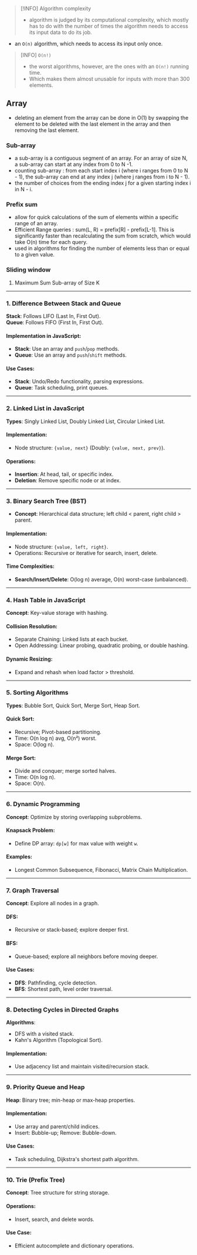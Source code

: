 > [!INFO]  Algorithm complexity
> - algorithm is judged by its computational complexity, which mostly has to do with the number of times the algorithm needs to access its input data to do its job.
- an `O(n)` algorithm, which needs to access its input only once.

> [INFO] `O(n!)`
> - the worst algorithms, however, are the ones with an `O(n!)` running time. 
> - Which makes them almost unusable for inputs with more than 300 elements.

## Array
- deleting an element from the array can be done in O(1) by swapping the element to be deleted with the last element in the array and then removing the last element.
### Sub-array
- a sub-array is a contiguous segment of an array. For an array of size N, a sub-array can start at any index from 0 to N -1. 
- counting sub-array : from each start index i (where i ranges from 0 to N - 1), the sub-array can end at any index j (where j ranges from i to N - 1).
- the number of choices from the ending index j for a given starting index i in N - i.
### Prefix sum
- allow for quick calculations of the sum of elements within a specific range of an array.
- Efficient Range queries : sum(L, R) = prefix[R] - prefix[L-1]. This is significantly faster than recalculating the sum from scratch, which would take O(n) time for each query.
- used in algorithms for finding the number of elements less than or equal to a given value.
### Sliding window
1. Maximum Sum Sub-array of Size K 


---
### 1. Difference Between Stack and Queue

**Stack**: Follows LIFO (Last In, First Out).  
**Queue**: Follows FIFO (First In, First Out).

#### Implementation in JavaScript:

- **Stack**: Use an array and `push`/`pop` methods.
- **Queue**: Use an array and `push`/`shift` methods.

#### Use Cases:

- **Stack**: Undo/Redo functionality, parsing expressions.
- **Queue**: Task scheduling, print queues.

---

### 2. Linked List in JavaScript

**Types**: Singly Linked List, Doubly Linked List, Circular Linked List.

#### Implementation:

- Node structure: `{value, next}` (Doubly: `{value, next, prev}`).

#### Operations:

- **Insertion**: At head, tail, or specific index.
- **Deletion**: Remove specific node or at index.

---

### 3. Binary Search Tree (BST)

- **Concept**: Hierarchical data structure; left child < parent, right child > parent.

#### Implementation:

- Node structure: `{value, left, right}`.
- Operations: Recursive or iterative for search, insert, delete.

#### Time Complexities:

- **Search/Insert/Delete**: O(log n) average, O(n) worst-case (unbalanced).

---

### 4. Hash Table in JavaScript

**Concept**: Key-value storage with hashing.

#### Collision Resolution:

- Separate Chaining: Linked lists at each bucket.
- Open Addressing: Linear probing, quadratic probing, or double hashing.

#### Dynamic Resizing:

- Expand and rehash when load factor > threshold.

---

### 5. Sorting Algorithms

**Types**: Bubble Sort, Quick Sort, Merge Sort, Heap Sort.

#### Quick Sort:

- Recursive; Pivot-based partitioning.
- Time: O(n log n) avg, O(n²) worst.
- Space: O(log n).

#### Merge Sort:

- Divide and conquer; merge sorted halves.
- Time: O(n log n).
- Space: O(n).

---

### 6. Dynamic Programming

**Concept**: Optimize by storing overlapping subproblems.

#### Knapsack Problem:

- Define DP array: `dp[w]` for max value with weight `w`.

#### Examples:

- Longest Common Subsequence, Fibonacci, Matrix Chain Multiplication.

---

### 7. Graph Traversal

**Concept**: Explore all nodes in a graph.

#### DFS:

- Recursive or stack-based; explore deeper first.

#### BFS:

- Queue-based; explore all neighbors before moving deeper.

#### Use Cases:

- **DFS**: Pathfinding, cycle detection.
- **BFS**: Shortest path, level order traversal.

---

### 8. Detecting Cycles in Directed Graphs

**Algorithms**:

- DFS with a visited stack.
- Kahn's Algorithm (Topological Sort).

#### Implementation:

- Use adjacency list and maintain visited/recursion stack.

---

### 9. Priority Queue and Heap

**Heap**: Binary tree; min-heap or max-heap properties.

#### Implementation:

- Use array and parent/child indices.
- Insert: Bubble-up; Remove: Bubble-down.

#### Use Cases:

- Task scheduling, Dijkstra's shortest path algorithm.

---

### 10. Trie (Prefix Tree)

**Concept**: Tree structure for string storage.

#### Operations:

- Insert, search, and delete words.

#### Use Case:

- Efficient autocomplete and dictionary operations.